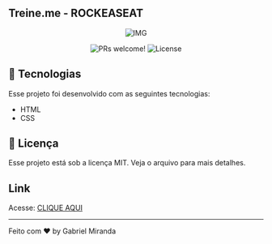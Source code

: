 ## Treine.me - ROCKEASEAT

<p align="center">
    <img src = "https://user-images.githubusercontent.com/103972111/164146695-e38e1659-18e8-4590-86f1-9c2b5b1ad94f.png" alt="IMG">
</p>



<p align="center">
 <img src="https://img.shields.io/static/v1?label=PRs&message=welcome&color=49AA26&labelColor=000000" alt="PRs welcome!" />

  <img alt="License" src="https://img.shields.io/static/v1?label=license&message=MIT&color=49AA26&labelColor=000000">
</p>



## 🚀 Tecnologias
Esse projeto foi desenvolvido com as seguintes tecnologias:

- HTML
- CSS


## :memo: Licença

Esse projeto está sob a licença MIT. Veja o arquivo para mais detalhes.

## Link
Acesse: <a href="https://ozera1.github.io/desafio-treine.me/" target="_blank">CLIQUE AQUI</a>

---
Feito com ♥ by Gabriel Miranda